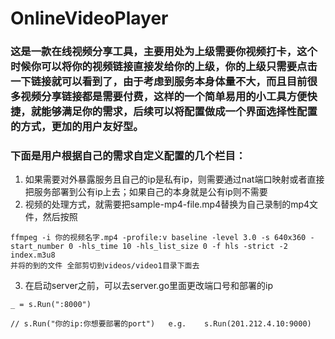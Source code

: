 # OnlineVideoPlayer
### 这是一款在线视频分享工具，主要用处为上级需要你视频打卡，这个时候你可以将你的视频链接直接发给你的上级，你的上级只需要点击一下链接就可以看到了，由于考虑到服务本身体量不大，而且目前很多视频分享链接都是需要付费，这样的一个简单易用的小工具方便快捷，就能够满足你的需求，后续可以将配置做成一个界面选择性配置的方式，更加的用户友好型。

### 下面是用户根据自己的需求自定义配置的几个栏目：
1. 如果需要对外暴露服务且自己的ip是私有ip，则需要通过nat端口映射或者直接把服务部署到公有ip上去；如果自己的本身就是公有ip则不需要
2. 视频的处理方式，就需要把sample-mp4-file.mp4替换为自己录制的mp4文件，然后按照
```
ffmpeg -i 你的视频名字.mp4 -profile:v baseline -level 3.0 -s 640x360 -start_number 0 -hls_time 10 -hls_list_size 0 -f hls -strict -2 index.m3u8
并将的到的文件 全部剪切到videos/video1目录下面去
```
3. 在启动server之前，可以去server.go里面更改端口号和部署的ip
```
_ = s.Run(":8000")

// s.Run("你的ip:你想要部署的port")   e.g.    s.Run(201.212.4.10:9000)
```
